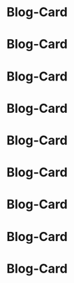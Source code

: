 # Blog-Card
# Blog-Card
# Blog-Card
# Blog-Card
# Blog-Card
# Blog-Card
# Blog-Card
# Blog-Card
# Blog-Card

